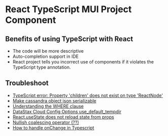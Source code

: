 # React TypeScript MUI Project Component

## Benefits of using TypeScript with React

- The code will be more descriptive
- Auto-completion support in IDE
- React project tells you incorrect use of components if it violates the TypeScript type annotation.

## Troubleshoot

- [TypeScript error: Property 'children' does not exist on type 'ReactNode'](https://stackoverflow.com/questions/59106742/typescript-error-property-children-does-not-exist-on-type-reactnode)
- [Make cassandra object json serializable](https://stackoverflow.com/questions/55568867/make-cassandra-object-json-serializable)
- [Understanding the WHERE clause](https://docs.aws.amazon.com/keyspaces/latest/devguide/getting-started.dml.read.html)
- [DataStax Cloud Config Options use_default_tempdir](https://docs.datastax.com/en/developer/python-driver/3.24/cloud/#use-default-tempdir)
- [React.useState does not reload state from props](https://stackoverflow.com/questions/54865764/react-usestate-does-not-reload-state-from-props)
- [Nullish coalescing operator (??)](https://developer.mozilla.org/en-US/docs/Web/JavaScript/Reference/Operators/Nullish_coalescing_operator)
- [How to handle onChange in Typescript](https://stackoverflow.com/questions/61100691/how-to-handle-onchange-in-typescript)